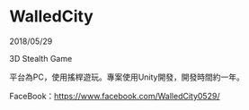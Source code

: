 # WalledCity
2018/05/29

3D Stealth Game

平台為PC，使用搖桿遊玩。專案使用Unity開發，開發時間約一年。

FaceBook：https://www.facebook.com/WalledCity0529/
